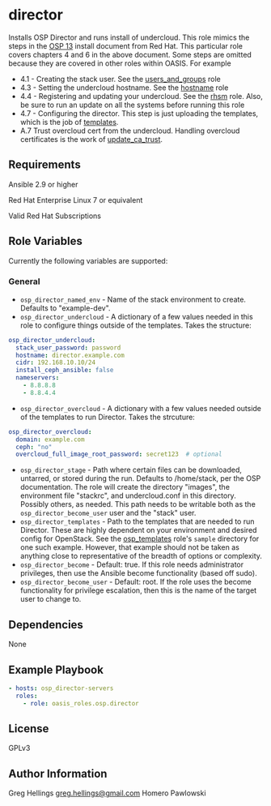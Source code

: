 director
===========

Installs OSP Director and runs install of undercloud. This role mimics the steps in the
[OSP 13](https://access.redhat.com/documentation/en-us/red_hat_openstack_platform/13/html-single/director_installation_and_usage/)
install document from Red Hat. This particular role covers chapters 4 and 6 in
the above document. Some steps are omitted because they are covered
in other roles within OASIS. For example

* 4.1 - Creating the stack user. See the
[users\_and\_groups](https://github.com/oasis-roles/users_and_groups) role
* 4.3 - Setting the undercloud hostname. See the
[hostname](https://github.com/oasis-roles/hostname) role
* 4.4 - Registering and updating your undercloud. See the
[rhsm](https://github.com/oasis-roles/rhsm) role. Also, be sure to run an update
on all the systems before running this role
* 4.7 - Configuring the director. This step is just uploading the templates, which
is the job of [templates](https://github.com/oasis-roles/ansible_collection_osp/blob/master/roles/templates/).
* A.7 Trust overcloud cert from the undercloud. Handling overcloud certificates
is the work of [update\_ca\_trust](https://github.com/oasis-roles/update_ca_trust).


Requirements
------------

Ansible 2.9 or higher

Red Hat Enterprise Linux 7 or equivalent

Valid Red Hat Subscriptions

Role Variables
--------------

Currently the following variables are supported:

### General

* `osp_director_named_env` - Name of the stack environment to create. Defaults
  to "example-dev".
* `osp_director_undercloud` - A dictionary of a few values needed in this role
  to configure things outside of the templates. Takes the structure:
```yaml
osp_director_undercloud:
  stack_user_password: password
  hostname: director.example.com
  cidr: 192.168.10.10/24
  install_ceph_ansible: false
  nameservers:
    - 8.8.8.8
    - 8.8.4.4
```
* `osp_director_overcloud` - A dictionary with a few values needed outside
  of the templates to run Director. Takes the strcuture:
```yaml
osp_director_overcloud:
  domain: example.com
  ceph: "no"
  overcloud_full_image_root_password: secret123  # optional
```
* `osp_director_stage` - Path where certain files can be downloaded, untarred, or
  stored during the run. Defaults to /home/stack, per the OSP documentation. The role
  will create the directory "images", the environment file "stackrc", and undercloud.conf
  in this directory. Possibly others, as needed. This path needs to be writable both as
  the `osp_director_become_user` user and the "stack" user.
* `osp_director_templates` - Path to the templates that are needed to run
  Director. These are highly dependent on your environment and desired config
  for OpenStack. See the [osp\_templates](https://github.com/oasis-roles/osp_templates)
  role's `sample` directory for one such example. However, that example should
  not be taken as anything close to representative of the breadth of options
  or complexity.
* `osp_director_become` - Default: true. If this role needs administrator
  privileges, then use the Ansible become functionality (based off sudo).
* `osp_director_become_user` - Default: root. If the role uses the become
  functionality for privilege escalation, then this is the name of the target
  user to change to.

Dependencies
------------

None

Example Playbook
----------------

```yaml
- hosts: osp_director-servers
  roles:
    - role: oasis_roles.osp.director
```

License
-------

GPLv3

Author Information
------------------

Greg Hellings <greg.hellings@gmail.com>
Homero Pawlowski
